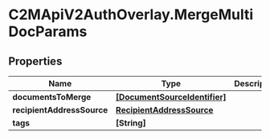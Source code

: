 # C2MApiV2AuthOverlay.MergeMultiDocParams

## Properties

Name | Type | Description | Notes
------------ | ------------- | ------------- | -------------
**documentsToMerge** | [**[DocumentSourceIdentifier]**](DocumentSourceIdentifier.md) |  | 
**recipientAddressSource** | [**RecipientAddressSource**](RecipientAddressSource.md) |  | 
**tags** | **[String]** |  | [optional] 


